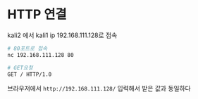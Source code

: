 # HTTP 연결

kali2 에서 kali1 ip 192.168.111.128로 접속

```bash
# 80포트로 접속
nc 192.168.111.128 80

# GET요청
GET / HTTP/1.0
```

브라우저에서 `http://192.168.111.128/` 입력해서 받은 값과 동일하다
